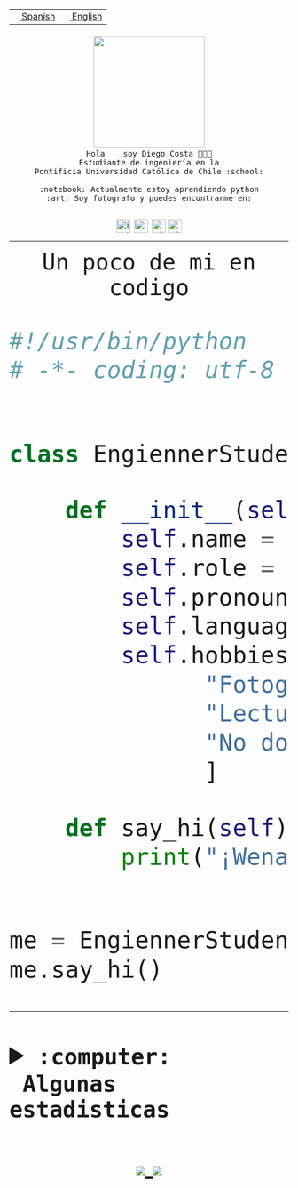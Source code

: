 <table border="0"  align="right">
 <tr><td><a href="README.md"><img src="https://upload.wikimedia.org/wikipedia/commons/thumb/8/89/Bandera_de_Espa%C3%B1a.svg/1200px-Bandera_de_Espa%C3%B1a.svg.png" height="10"> Spanish</a></td>
 <td><a href="README.en.md"><img src="https://upload.wikimedia.org/wikipedia/commons/a/a4/Flag_of_the_United_States.svg" height="10"> English</a></td></tr>
</table><br><br><br>


<p align="center">
  <img src="https://github.com/diegocostares/diegocostares/blob/main/Images/aaa2.gif?raw=true" width="200px">
  <br><samp>
    Hola <img src="https://media.giphy.com/media/hvRJCLFzcasrR4ia7z/giphy.gif" width="16px"> soy Diego Costa 👨🏻‍💻<br>
    Estudiante de ingeniería en la <br>
    Pontificia Universidad Católica de Chile :school:<br>
  <br>
    :notebook: Actualmente estoy aprendiendo python <br>
    :art: Soy fotografo y puedes encontrarme en: <br>
  <br></samp>
  
</p>

<p align="center">
   <a href="https://instagram.com/diegocosta_no" target="blank">
    <img 
    align="center" src="https://cdn.jsdelivr.net/npm/simple-icons@3.0.1/icons/instagram.svg" alt="instagram" height="25px" width="25px" />
  </a>
  <a style="border: 3px solid; color: white;"href="https://t.me/diegocosta_no" target="blank">
  <img
  align="center" alt="Telegram" width="25px" src="https://icons-for-free.com/iconfiles/png/512/Telegram-1324888767380505522.png" />
</a>
<a href="https://api.whatsapp.com/send?phone=56971897835&text=Hola!" target="blank">
  <img
  align="center" alt="wtsp" width="25px" src="https://img.icons8.com/pastel-glyph/2x/whatsapp--v2.png" />
</a>
<a href="https://www.linkedin.com/in/diego-costa-786249213/" target="blank">
  <img
  align="center" alt="wtsp" width="25px" src="https://img.icons8.com/metro/452/linkedin.png" />
</a>

  </a>
</p>

---


<p align="center"><font size="25"><samp>Un poco de mi en codigo</samp></front></p>


```python
#!/usr/bin/python
# -*- coding: utf-8 -*-


class EngiennerStudent:

    def __init__(self):
        self.name = "Diego Costa"
        self.role = "Estudiante"
        self.pronouns = "he/him"
        self.language_spoken = ["es_CL", "en_US"]
        self.hobbies = [
              "Fotografia",
              "Lectura",
              "No dormir",
              ]

    def say_hi(self):
        print("¡Wena mundo!")


me = EngiennerStudent()
me.say_hi()
```
---
<details>
  <summary><b><samp>:computer: &nbsp;Algunas estadisticas</samp></b></summary>
  <br/></p>

<!--START_SECTION:waka-->
![Code Time](http://img.shields.io/badge/Code%20Time-311%20hrs%2037%20mins-blue)

**Soy nocturno 🦉** 

```text
🌞 Mañana     3 commits      ░░░░░░░░░░░░░░░░░░░░░░░░░   2.33% 
🌆 Día        41 commits     ████████░░░░░░░░░░░░░░░░░   31.78% 
🌃 Tarde      34 commits     ██████░░░░░░░░░░░░░░░░░░░   26.36% 
🌙 Noche      51 commits     ██████████░░░░░░░░░░░░░░░   39.53%

```
📅 **Soy más productivo los Miércoles** 

```text
Lunes        10 commits     ██░░░░░░░░░░░░░░░░░░░░░░░   7.75% 
Martes       3 commits      ░░░░░░░░░░░░░░░░░░░░░░░░░   2.33% 
Miércoles    77 commits     ███████████████░░░░░░░░░░   59.69% 
Jueves       2 commits      ░░░░░░░░░░░░░░░░░░░░░░░░░   1.55% 
Viernes      1 commits      ░░░░░░░░░░░░░░░░░░░░░░░░░   0.78% 
Sábado       16 commits     ███░░░░░░░░░░░░░░░░░░░░░░   12.4% 
Domingo      20 commits     ████░░░░░░░░░░░░░░░░░░░░░   15.5%

```


📊 **Esta semana me dediqué a** 

```text
🐱‍💻 Proyectos: 
T0                       29 hrs 17 mins      ███████████████████░░░░░░   78.87% 
Unknown Project          4 hrs 38 mins       ███░░░░░░░░░░░░░░░░░░░░░░   12.49% 
Ing_Software             1 hr 45 mins        █░░░░░░░░░░░░░░░░░░░░░░░░   4.71% 
T0-2020-2-DquezadaO      1 hr 21 mins        █░░░░░░░░░░░░░░░░░░░░░░░░   3.66% 
G74_BDD                  5 mins              ░░░░░░░░░░░░░░░░░░░░░░░░░   0.26%

```


 Last Updated on 29/03/2022 06:29:28 UTC
<!--END_SECTION:waka-->
  
  

 <p align="center"> <img src="https://github-readme-stats.vercel.app/api?username=diegocostares&show_icons=true&theme=ayu-mirage" alt="abhisheknaiidu" /></p>
 
</details>

<p align=center>
  <a href="https://github.com/diegocostares">
    <img src="https://badges.pufler.dev/visits/diegocostares/diegocostares?style=flat-square&color=black&logo=github">
  </a>
  <a href="https://github.com/diegocostares?tab=repositories">
    <img src="https://badges.pufler.dev/repos/diegocostares?style=flat-square&color=black&logo=github">
  </a>
</p>
